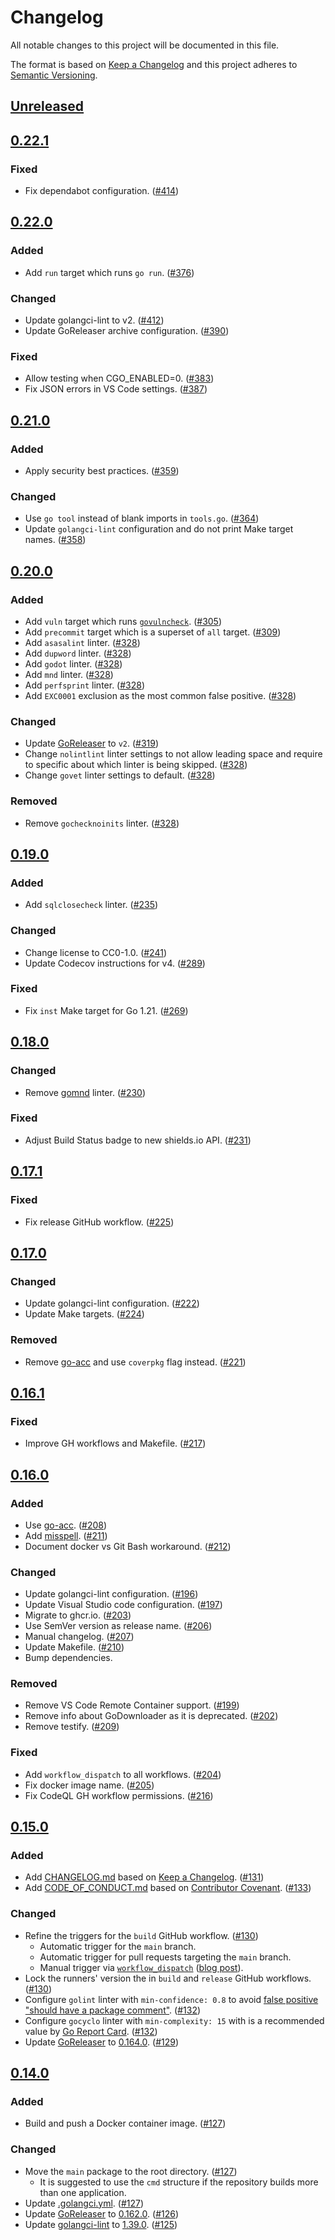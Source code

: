 # Changelog

All notable changes to this project will be documented in this file.

The format is based on [Keep a Changelog](https://keepachangelog.com/en/1.1.0/)
and this project adheres to [Semantic Versioning](https://semver.org/spec/v2.0.0.html).

## [Unreleased](https://github.com/golang-templates/seed/compare/v0.22.1...HEAD)

## [0.22.1](https://github.com/golang-templates/seed/releases/tag/v0.22.1)

### Fixed

- Fix dependabot configuration. ([#414](https://github.com/golang-templates/seed/pull/414))

## [0.22.0](https://github.com/golang-templates/seed/releases/tag/v0.22.0)

### Added

- Add `run` target which runs `go run`. ([#376](https://github.com/golang-templates/seed/pull/376))

### Changed

- Update golangci-lint to v2. ([#412](https://github.com/golang-templates/seed/pull/412))
- Update GoReleaser archive configuration. ([#390](https://github.com/golang-templates/seed/pull/390))

### Fixed

- Allow testing when CGO_ENABLED=0. ([#383](https://github.com/golang-templates/seed/pull/383))
- Fix JSON errors in VS Code settings. ([#387](https://github.com/golang-templates/seed/pull/387))

## [0.21.0](https://github.com/golang-templates/seed/releases/tag/v0.21.0)

### Added

- Apply security best practices. ([#359](https://github.com/golang-templates/seed/pull/359))

### Changed

- Use `go tool` instead of blank imports in `tools.go`. ([#364](https://github.com/golang-templates/seed/pull/364))
- Update `golangci-lint` configuration and do not print Make target names. ([#358](https://github.com/golang-templates/seed/pull/358))

## [0.20.0](https://github.com/golang-templates/seed/releases/tag/v0.20.0)

### Added

- Add `vuln` target which runs [`govulncheck`](https://pkg.go.dev/golang.org/x/vuln/cmd/govulncheck). ([#305](https://github.com/golang-templates/seed/pull/305))
- Add `precommit` target which is a superset of `all` target. ([#309](https://github.com/golang-templates/seed/pull/309))
- Add `asasalint` linter. ([#328](https://github.com/golang-templates/seed/pull/328))
- Add `dupword` linter. ([#328](https://github.com/golang-templates/seed/pull/328))
- Add `godot` linter. ([#328](https://github.com/golang-templates/seed/pull/328))
- Add `mnd` linter. ([#328](https://github.com/golang-templates/seed/pull/328))
- Add `perfsprint` linter. ([#328](https://github.com/golang-templates/seed/pull/328))
- Add `EXC0001` exclusion as the most common false positive. ([#328](https://github.com/golang-templates/seed/pull/328))

### Changed

- Update [GoReleaser](https://github.com/goreleaser/goreleaser) to `v2`. ([#319](https://github.com/golang-templates/seed/pull/319))
- Change `nolintlint` linter settings to not allow leading space and require to specific about which linter is being skipped. ([#328](https://github.com/golang-templates/seed/pull/328))
- Change `govet` linter settings to default. ([#328](https://github.com/golang-templates/seed/pull/328))

### Removed

- Remove `gochecknoinits` linter. ([#328](https://github.com/golang-templates/seed/pull/328))

## [0.19.0](https://github.com/golang-templates/seed/releases/tag/v0.19.0)

### Added

- Add `sqlclosecheck` linter. ([#235](https://github.com/golang-templates/seed/pull/235))

### Changed

- Change license to CC0-1.0. ([#241](https://github.com/golang-templates/seed/pull/241))
- Update Codecov instructions for v4. ([#289](https://github.com/golang-templates/seed/pull/289))

### Fixed

- Fix `inst` Make target for Go 1.21. ([#269](https://github.com/golang-templates/seed/pull/269))

## [0.18.0](https://github.com/golang-templates/seed/releases/tag/v0.18.0)

### Changed

- Remove [gomnd](https://github.com/tommy-muehle/go-mnd) linter. ([#230](https://github.com/golang-templates/seed/pull/230))

### Fixed

- Adjust Build Status badge to new shields.io API. ([#231](https://github.com/golang-templates/seed/pull/231))

## [0.17.1](https://github.com/golang-templates/seed/releases/tag/v0.17.1)

### Fixed

- Fix release GitHub workflow. ([#225](https://github.com/golang-templates/seed/pull/225))

## [0.17.0](https://github.com/golang-templates/seed/releases/tag/v0.17.0)

### Changed

- Update golangci-lint configuration. ([#222](https://github.com/golang-templates/seed/pull/222))
- Update Make targets. ([#224](https://github.com/golang-templates/seed/pull/224))

### Removed

- Remove [go-acc](https://github.com/ory/go-acc) and use `coverpkg` flag instead. ([#221](https://github.com/golang-templates/seed/pull/221))

## [0.16.1](https://github.com/golang-templates/seed/releases/tag/v0.16.1)

### Fixed

- Improve GH workflows and Makefile. ([#217](https://github.com/golang-templates/seed/pull/217))

## [0.16.0](https://github.com/golang-templates/seed/releases/tag/v0.16.0)

### Added

- Use [go-acc](https://github.com/ory/go-acc). ([#208](https://github.com/golang-templates/seed/pull/208))
- Add [misspell](https://github.com/client9/misspell). ([#211](https://github.com/golang-templates/seed/pull/211))
- Document docker vs Git Bash workaround. ([#212](https://github.com/golang-templates/seed/pull/212))

### Changed

- Update golangci-lint configuration. ([#196](https://github.com/golang-templates/seed/pull/196))
- Update Visual Studio code configuration. ([#197](https://github.com/golang-templates/seed/pull/197))
- Migrate to ghcr.io. ([#203](https://github.com/golang-templates/seed/pull/203))
- Use SemVer version as release name. ([#206](https://github.com/golang-templates/seed/pull/206))
- Manual changelog. ([#207](https://github.com/golang-templates/seed/pull/207))
- Update Makefile. ([#210](https://github.com/golang-templates/seed/pull/210))
- Bump dependencies.

### Removed

- Remove VS Code Remote Container support. ([#199](https://github.com/golang-templates/seed/pull/199))
- Remove info about GoDownloader as it is deprecated. ([#202](https://github.com/golang-templates/seed/pull/202))
- Remove testify. ([#209](https://github.com/golang-templates/seed/pull/209))

### Fixed

- Add `workflow_dispatch` to all workflows. ([#204](https://github.com/golang-templates/seed/pull/204))
- Fix docker image name. ([#205](https://github.com/golang-templates/seed/pull/205))
- Fix CodeQL GH workflow permissions. ([#216](https://github.com/golang-templates/seed/pull/216))

## [0.15.0](https://github.com/golang-templates/seed/releases/tag/v0.15.0)

### Added

- Add [CHANGELOG.md](CHANGELOG.md) based on [Keep a Changelog](https://keepachangelog.com/en/1.1.0/). ([#131](https://github.com/golang-templates/seed/pull/131))
- Add [CODE_OF_CONDUCT.md](CODE_OF_CONDUCT.md) based on [Contributor Covenant](https://www.contributor-covenant.org/version/2/0/code_of_conduct/). ([#133](https://github.com/golang-templates/seed/pull/133))

### Changed

- Refine the triggers for the `build` GitHub workflow. ([#130](https://github.com/golang-templates/seed/pull/130))
  - Automatic trigger for the `main` branch.
  - Automatic trigger for pull requests targeting the `main` branch.
  - Manual trigger via [`workflow_dispatch`](https://docs.github.com/en/actions/reference/events-that-trigger-workflows#workflow_dispatch) ([blog post](https://github.blog/changelog/2020-07-06-github-actions-manual-triggers-with-workflow_dispatch/)).
- Lock the runners' version the in `build` and `release` GitHub workflows. ([#130](https://github.com/golang-templates/seed/pull/130))
- Configure `golint` linter with `min-confidence: 0.8` to avoid [false positive "should have a package comment"](https://github.com/golangci/golangci-lint/issues/1556). ([#132](https://github.com/golang-templates/seed/pull/132))
- Configure `gocyclo` linter with `min-complexity: 15` with is a recommended value by [Go Report Card](https://goreportcard.com/). ([#132](https://github.com/golang-templates/seed/pull/132))
- Update [GoReleaser](https://github.com/goreleaser/goreleaser) to [0.164.0](https://github.com/goreleaser/goreleaser/releases/tag/v0.164.0). ([#129](https://github.com/golang-templates/seed/pull/129))

## [0.14.0](https://github.com/golang-templates/seed/releases/tag/v0.14.0)

### Added

- Build and push a Docker container image. ([#127](https://github.com/golang-templates/seed/pull/127))

### Changed

- Move the `main` package to the root directory. ([#127](https://github.com/golang-templates/seed/pull/127))
  - It is suggested to use the `cmd` structure if the repository builds more than one application.
- Update [.golangci.yml](https://github.com/golang-templates/seed/blob/v0.14.0/.golangci.yml). ([#127](https://github.com/golang-templates/seed/pull/127))
- Update [GoReleaser](https://github.com/goreleaser/goreleaser) to [0.162.0](https://github.com/goreleaser/goreleaser/releases/tag/v0.162.0). ([#126](https://github.com/golang-templates/seed/pull/126))
- Update [golangci-lint](https://github.com/golangci/golangci-lint) to [1.39.0](https://github.com/golangci/golangci-lint/releases/tag/v1.39.0). ([#125](https://github.com/golang-templates/seed/pull/125))

<!-- markdownlint-configure-file
MD024:
  # Only check sibling headings
  siblings_only: true
-->
